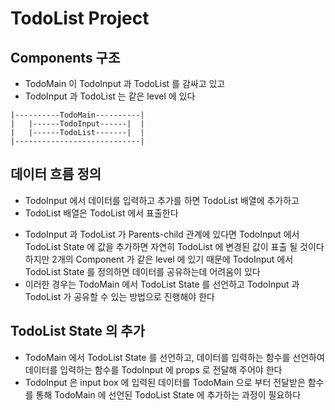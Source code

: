 # TodoList Project

## Components 구조

- TodoMain 이 TodoInput 과 TodoList 를 감싸고 있고
- TodoInput 과 TodoList 는 같은 level 에 있다

```
|----------TodoMain----------|
|   |------TodoInput------|  |
|   |------TodoList-------|  |
|----------------------------|
```

## 데이터 흐름 정의

- TodoInput 에서 데이터를 입력하고 추가를 하면 TodoList 배열에 추가하고
- TodoList 배열은 TodoList 에서 표출한다

* TodoInput 과 TodoList 가 Parents-child 관계에 있다면 TodoInput 에서 TodoList State 에 값을 추가하면 자연히 TodoList 에 변경된 값이 표출 될 것이다 하지만 2개의 Component 가 같은 level 에 있기 때문에 TodoInput 에서 TodoList State 를 정의하면 데이터를 공유하는데 어려움이 있다
* 이러한 경우는 TodoMain 에서 TodoList State 를 선언하고 TodoInput 과 TodoList 가 공유할 수 있는 방법으로 진행해야 한다

## TodoList State 의 추가

- TodoMain 에서 TodoList State 를 선언하고, 데이터를 입력하는 함수를 선언하여 데이터를 입력하는 함수를 TodoInput 에 props 로 전달해 주어야 한다
- TodoInput 은 input box 에 입력된 데이터를 TodoMain 으로 부터 전달받은 함수를 통해 TodoMain 에 선언된 TodoList State 에 추가하는 과정이 필요하다

